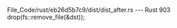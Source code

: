 File_Code/rust/eb26d5b7c9/dist/dist_after.rs --- Rust
                                                                                                                                                           903     drop(fs::remove_file(&dst));

